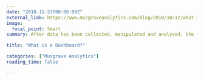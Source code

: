 ```yaml
---
date: "2018-11-23T00:00:00Z"
external_link: https://www.musgraveanalytics.com/blog/2018/10/12/what-is-a-dashboard
image:
  focal_point: Smart
summary: After data has been collected, manipulated and analysed, the following step in the data science process is to communicate the findings... the dashboard is one of the most effective ways of communicating data in business.

title: "What is a Dashboard?"

categories: ["Musgrave Analytics"]
reading_time: false 

---
```

